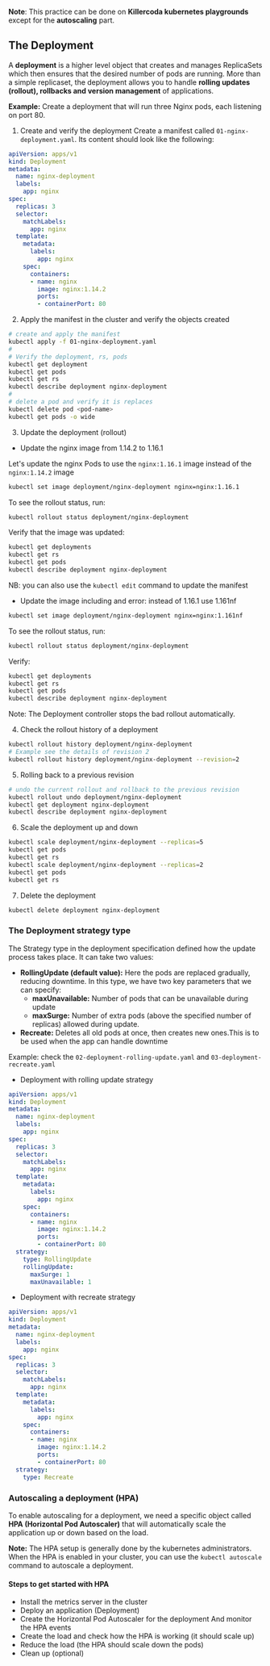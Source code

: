 **Note**: This practice can be done on **Killercoda kubernetes playgrounds** except for the **autoscaling** part.

## The Deployment

A **deployment** is a higher level object that creates and manages ReplicaSets which then ensures that the desired number of pods are running. More than a simple replicaset, the deployment allows you to handle **rolling updates (rollout), rollbacks and version management** of applications.

**Example:** Create a deployment that will run three Nginx pods, each listening on port 80.

1. Create and verify the deployment
Create a manifest called `01-nginx-deployment.yaml`. Its content should look like the following:

```yaml
apiVersion: apps/v1
kind: Deployment
metadata:
  name: nginx-deployment
  labels:
    app: nginx
spec:
  replicas: 3
  selector:
    matchLabels:
      app: nginx
  template:
    metadata:
      labels:
        app: nginx
    spec:
      containers:
      - name: nginx
        image: nginx:1.14.2
        ports:
        - containerPort: 80
```

2. Apply the manifest in the cluster and verify the objects created
```bash
# create and apply the manifest
kubectl apply -f 01-nginx-deployment.yaml
#
# Verify the deployment, rs, pods
kubectl get deployment
kubectl get pods
kubectl get rs
kubectl describe deployment nginx-deployment
#
# delete a pod and verify it is replaces
kubectl delete pod <pod-name>
kubectl get pods -o wide
```

3. Update the deployment (rollout)

- Update the nginx image from 1.14.2 to 1.16.1

Let's update the nginx Pods to use the `nginx:1.16.1` image instead of the `nginx:1.14.2` image
```bash
kubectl set image deployment/nginx-deployment nginx=nginx:1.16.1
```
To see the rollout status, run:
```bash
kubectl rollout status deployment/nginx-deployment
```
Verify that the image was updated:
```bash
kubectl get deployments
kubectl get rs
kubectl get pods
kubectl describe deployment nginx-deployment
```
NB: you can also use the `kubectl edit` command to update the manifest

- Update the image including and error: instead of 1.16.1 use 1.161nf
```bash
kubectl set image deployment/nginx-deployment nginx=nginx:1.161nf
```
To see the rollout status, run:
```bash
kubectl rollout status deployment/nginx-deployment
```
Verify:
```bash
kubectl get deployments
kubectl get rs
kubectl get pods
kubectl describe deployment nginx-deployment
```
Note:
The Deployment controller stops the bad rollout automatically.

4. Check the rollout history of a deployment
```bash
kubectl rollout history deployment/nginx-deployment
# Example see the details of revision 2
kubectl rollout history deployment/nginx-deployment --revision=2
```

5. Rolling back to a previous revision
```bash
# undo the current rollout and rollback to the previous revision
kubectl rollout undo deployment/nginx-deployment
kubectl get deployment nginx-deployment
kubectl describe deployment nginx-deployment
```
6. Scale the deployment up and down
```bash
kubectl scale deployment/nginx-deployment --replicas=5
kubectl get pods
kubectl get rs
kubectl scale deployment/nginx-deployment --replicas=2
kubectl get pods
kubectl get rs
```
7. Delete the deployment
```bash
kubectl delete deployment nginx-deployment
```


### The Deployment strategy type
The Strategy type in the deployment specification defined how the update process takes place. It can take two values:  
- **RollingUpdate (default value):** Here the pods are replaced gradually, reducing downtime. In this type, we have two key parameters that we can specify:
    - **maxUnavailable:** Number of pods that can be unavailable during update
    - **maxSurge:** Number of extra pods (above the specified number of replicas) allowed during update.
- **Recreate:** Deletes all old pods at once, then creates new ones.This is to be used when the app can handle downtime

Example: check the `02-deployment-rolling-update.yaml` and `03-deployment-recreate.yaml`
- Deployment with rolling update strategy
```yaml
apiVersion: apps/v1
kind: Deployment
metadata:
  name: nginx-deployment
  labels:
    app: nginx
spec:
  replicas: 3
  selector:
    matchLabels:
      app: nginx
  template:
    metadata:
      labels:
        app: nginx
    spec:
      containers:
      - name: nginx
        image: nginx:1.14.2
        ports:
        - containerPort: 80
  strategy:
    type: RollingUpdate
    rollingUpdate:
      maxSurge: 1
      maxUnavailable: 1
```

- Deployment with recreate strategy
```yaml
apiVersion: apps/v1
kind: Deployment
metadata:
  name: nginx-deployment
  labels:
    app: nginx
spec:
  replicas: 3
  selector:
    matchLabels:
      app: nginx
  template:
    metadata:
      labels:
        app: nginx
    spec:
      containers:
      - name: nginx
        image: nginx:1.14.2
        ports:
        - containerPort: 80
  strategy:
    type: Recreate
```

### Autoscaling a deployment (HPA)
To enable autoscaling for a deployment, we need a specific object called **HPA (Horizontal Pod Autoscaler)** that will automatically scale the application up or down based on the load.

**Note:** The HPA setup is generally done by the kubernetes administrators. When the HPA is enabled in your cluster, you can use the `kubectl autoscale` command to autoscale a deployment.

#### Steps to get started with HPA

- Install the metrics server in the cluster
- Deploy an application (Deployment)
- Create the Horizontal Pod Autoscaler for the deployment And monitor the HPA events 
- Create the load and check how the HPA is working (it should scale up)
- Reduce the load (the HPA should scale down the pods)
- Clean up (optional)

